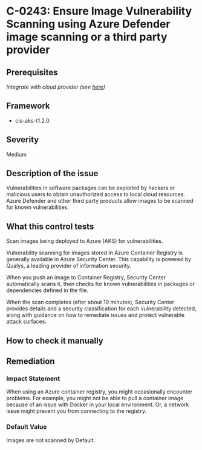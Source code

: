 # C-0243: Ensure Image Vulnerability Scanning using Azure Defender image scanning or a third party provider

## Prerequisites
 *Integrate with cloud provider (see [here](https://hub.armosec.io/docs/kubescape-integration-with-cloud-providers))*
 
## Framework
* cis-aks-t1.2.0
 
## Severity
Medium

## Description of the issue
Vulnerabilities in software packages can be exploited by hackers or malicious users to obtain unauthorized access to local cloud resources. Azure Defender and other third party products allow images to be scanned for known vulnerabilities.
 
## What this control tests 
Scan images being deployed to Azure (AKS) for vulnerabilities.

 Vulnerability scanning for images stored in Azure Container Registry is generally available in Azure Security Center. This capability is powered by Qualys, a leading provider of information security.

 When you push an image to Container Registry, Security Center automatically scans it, then checks for known vulnerabilities in packages or dependencies defined in the file.

 When the scan completes (after about 10 minutes), Security Center provides details and a security classification for each vulnerability detected, along with guidance on how to remediate issues and protect vulnerable attack surfaces.
 
## How to check it manually 

 
## Remediation

 
### Impact Statement
When using an Azure container registry, you might occasionally encounter problems. For example, you might not be able to pull a container image because of an issue with Docker in your local environment. Or, a network issue might prevent you from connecting to the registry.
 
### Default Value
Images are not scanned by Default.
 
